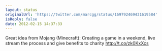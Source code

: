 ```yaml
---
layout: status
originalUrl: 'https://twitter.com/marcgg/status/169792469431619584'
isReply: false
date: 2012-02-15 14:37:33
---
```


Great idea from Mojang (Minecraft): Creating a game in a weekend, live stream the process and give benefits to charity http://t.co/zk0KxXcs

